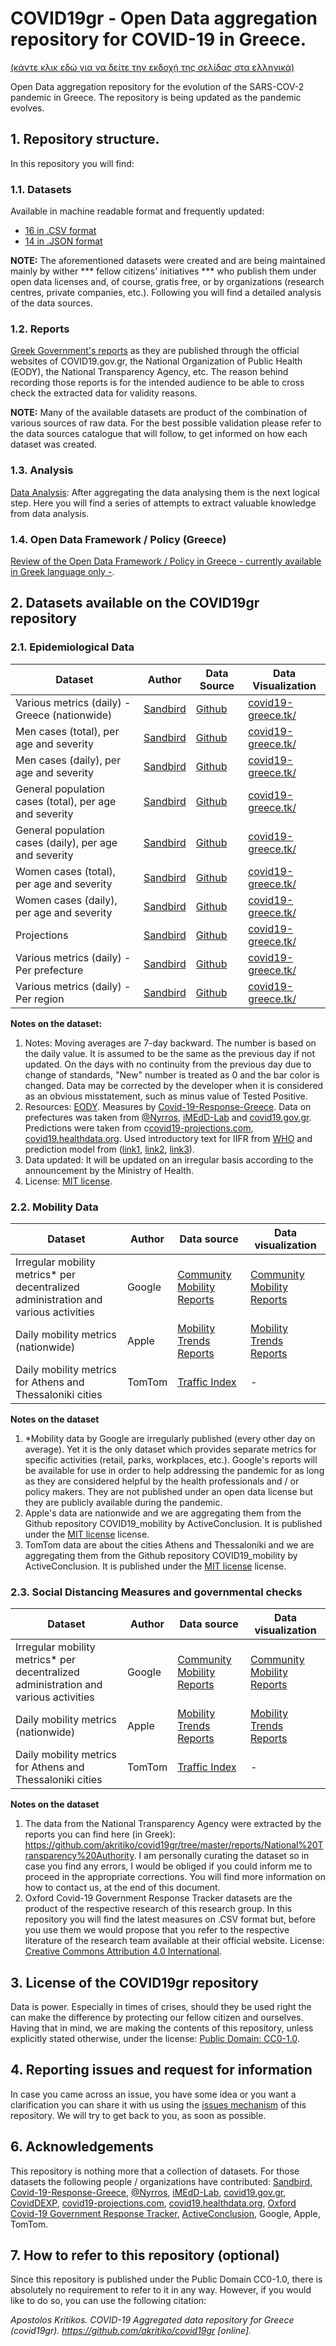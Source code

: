 # COVID19gr - Open Data aggregation repository for COVID-19 in Greece. 

[(κάντε κλικ εδώ για να δείτε την εκδοχή της σελίδας στα ελληνικά)](#)

Open Data aggregation repository for the evolution of the SARS-COV-2 pandemic in Greece. The repository is being updated as the pandemic evolves.

## 1. Repository structure.

In this repository you will find:

### 1.1. Datasets

Available in machine readable format and frequently updated:
- [16 in .CSV format](https://github.com/akritiko/covid19gr/tree/master/data/csv)
- [14 in .JSON format](https://github.com/akritiko/covid19gr/tree/master/data/json)

**NOTE:** The aforementioned datasets were created and are being maintained mainly by wither *** fellow citizens' initiatives *** who publish them under open data licenses and, of course, gratis free, or by organizations (research centres, private companies, etc.). Following you will find a detailed analysis of the data sources.

### 1.2. Reports

[Greek Government's reports](https://github.com/akritiko/covid19gr/tree/master/reports) as they are published through the official websites of COVID19.gov.gr, the National Organization of Public Health (EODY), the National Transparency Agency, etc. The reason behind recording those reports is for the intended audience to be able to cross check the extracted data for validity reasons.

**NOTE:** Many of the available datasets are product of the combination of various sources of raw data. For the best possible validation please refer to the data sources catalogue that will follow, to get informed on how each dataset was created. 

### 1.3. Analysis

[Data Analysis](https://github.com/akritiko/covid19gr/tree/master/analysis): After aggregating the data analysing them is the next logical step. Here you will find a series of attempts to extract valuable knowledge from data analysis. 

### 1.4. Open Data Framework / Policy (Greece)

[Review of the Open Data Framework / Policy in Greece - currently available in Greek language only -](https://github.com/akritiko/covid19gr/wiki). 

## 2. Datasets available on the COVID19gr repository

### 2.1. Epidemiological Data

| Dataset                                                | Author                                    | Data Source                                           | Data Visualization                                |
|--------------------------------------------------------|-------------------------------------------|-------------------------------------------------------|---------------------------------------------------|
| Various metrics (daily) - Greece (nationwide)          | [Sandbird](https://github.com/Sandbird/)  | [Github](https://github.com/Sandbird/covid19-Greece)  | [covid19-greece.tk/](https://covid19-greece.tk/)  |
| Men cases (total), per age and severity                | [Sandbird](https://github.com/Sandbird/)  | [Github]( https://github.com/Sandbird/covid19-Greece) | [covid19-greece.tk/]( https://covid19-greece.tk/) |
| Men cases (daily), per age and severity                | [Sandbird](https://github.com/Sandbird/)  | [Github]( https://github.com/Sandbird/covid19-Greece) | [covid19-greece.tk/]( https://covid19-greece.tk/) |
| General population cases (total), per age and severity | [Sandbird](https://github.com/Sandbird/)  | [Github]( https://github.com/Sandbird/covid19-Greece) | [covid19-greece.tk/]( https://covid19-greece.tk/) |
| General population cases (daily), per age and severity | [Sandbird]( https://github.com/Sandbird/) | [Github]( https://github.com/Sandbird/covid19-Greece) | [covid19-greece.tk/]( https://covid19-greece.tk/) |
| Women cases (total), per age and severity              | [Sandbird]( https://github.com/Sandbird/) | [Github]( https://github.com/Sandbird/covid19-Greece) | [covid19-greece.tk/]( https://covid19-greece.tk/) |
| Women cases (daily), per age and severity              | [Sandbird]( https://github.com/Sandbird/) | [Github]( https://github.com/Sandbird/covid19-Greece) | [covid19-greece.tk/]( https://covid19-greece.tk/) |
| Projections                                            | [Sandbird]( https://github.com/Sandbird/) | [Github]( https://github.com/Sandbird/covid19-Greece) | [covid19-greece.tk/]( https://covid19-greece.tk/) |
| Various metrics (daily) - Per prefecture               | [Sandbird]( https://github.com/Sandbird/) | [Github]( https://github.com/Sandbird/covid19-Greece) | [covid19-greece.tk/]( https://covid19-greece.tk/) |
| Various metrics (daily) - Per region                   | [Sandbird]( https://github.com/Sandbird/) | [Github]( https://github.com/Sandbird/covid19-Greece) | [covid19-greece.tk/]( https://covid19-greece.tk/) |

**Notes on the dataset:**
1. Notes: Moving averages are 7-day backward. The number is based on the daily value. It is assumed to be the same as the previous day if not updated. On the days with no continuity from the previous day due to change of standards, "New" number is treated as 0 and the bar color is changed. Data may be corrected by the developer when it is considered as an obvious misstatement, such as minus value of Tested Positive.
2. Resources: [EODY](https://eody.gov.gr/epidimiologika-statistika-dedomena/ektheseis-covid-19/). Measures by [Covid-19-Response-Greece](https://github.com/Covid-19-Response-Greece/covid19-data-greece/blob/master/data/greece/Measures/greece_social_distancing_measures_timeline.json). Data on prefectures was taken from [@Nyrros](https://twitter.com/Nyrros), [iMEdD-Lab](https://github.com/iMEdD-Lab/open-data/blob/master/COVID-19/regions_greece_cases.csv) and [covid19.gov.gr](http://covid19.gov.gr/). Predictions were taken from c[covid19-projections.com](https://covid19-projections.com/greece), [covid19.healthdata.org](https://covid19.healthdata.org/greece?view=daily-deaths&tab=trend). Used introductory text for IIFR from [WHO](https://www.who.int/news-room/commentaries/detail/estimating-mortality-from-covid-19) and prediction model from ([link1](https://covid19-projections.com/estimating-true-infections/), [link2](https://covid19-projections.com/about/#infection-fatality-rate-ifr), [link3](https://github.com/youyanggu/covid19_projections/tree/master/implied_ifr)).
3. Data updated: It will be updated on an irregular basis according to the announcement by the Ministry of Health.
1. License: [MIT license](https://github.com/Sandbird/covid19-gr/blob/main/LICENSE). 

### 2.2. Mobility Data

| Dataset                                                                             | Author | Data source                                                                      | Data visualization                                                                                                                                                |
|-------------------------------------------------------------------------------------|--------|----------------------------------------------------------------------------------|-------------------------------------------------------------------------------------------------------------------------------------------------------------------|
| Irregular mobility metrics* per decentralized administration and various activities | Google | [Community Mobility Reports](https://www.google.com/covid19/mobility/)           | [Community Mobility Reports](https://ourworldindata.org/grapher/changes-visitors-covid?tab=chart&stackMode=absolute&time=earliest..latest&country=~GRC®ion=World) |
| Daily mobility metrics (nationwide)                                                 | Apple  | [Mobility Trends Reports](https://github.com/ActiveConclusion/COVID19_mobility/) | [Mobility Trends Reports](https://covid19.apple.com/mobility)                                                                                                     |
| Daily mobility metrics for Athens and Thessaloniki cities                           | TomTom | [Traffic Index](https://github.com/ActiveConclusion/COVID19_mobility/)           | -                                                                                                                                                                 |

**Notes on the dataset**
1. \*Mobility data by Google are irregularly published (every other day on average). Yet it is the only dataset which provides separate metrics for specific activities (retail, parks, workplaces, etc.). Google's reports will be available for use in order to help addressing the pandemic for as long as they are considered helpful by the health professionals and / or policy makers. They are not published under an open data license but they are publicly available during the pandemic.
2. Apple's data are nationwide and we are aggregating them from the Github repository COVID19_mobility by ActiveConclusion. It is published under the [MIT license](https://github.com/Sandbird/covid19-gr/blob/main/LICENSE) license.
3. TomTom data are about the cities Athens and Thessaloniki and we are aggregating them from the Github repository COVID19_mobility by ActiveConclusion. It is published under the [MIT license](https://github.com/Sandbird/covid19-gr/blob/main/LICENSE) license.

### 2.3. Social Distancing Measures and governmental checks

| Dataset                                                                             | Author | Data source                                                                      | Data visualization                                                                                                                                                |
|-------------------------------------------------------------------------------------|--------|----------------------------------------------------------------------------------|-------------------------------------------------------------------------------------------------------------------------------------------------------------------|
| Irregular mobility metrics* per decentralized administration and various activities | Google | [Community Mobility Reports](https://www.google.com/covid19/mobility/)           | [Community Mobility Reports](https://ourworldindata.org/grapher/changes-visitors-covid?tab=chart&stackMode=absolute&time=earliest..latest&country=~GRC®ion=World) |
| Daily mobility metrics (nationwide)                                                 | Apple  | [Mobility Trends Reports](https://github.com/ActiveConclusion/COVID19_mobility/) | [Mobility Trends Reports](https://covid19.apple.com/mobility)                                                                                                     |
| Daily mobility metrics for Athens and Thessaloniki cities                           | TomTom | [Traffic Index](https://github.com/ActiveConclusion/COVID19_mobility/)           | -                                                                                                                                                                 |

**Notes on the dataset**

1. The data from the National Transparency Agency were extracted by the reports you can find here (in Greek): https://github.com/akritiko/covid19gr/tree/master/reports/National%20Transparency%20Authority. I am personally curating the dataset so in case you find any errors, I would be obliged if you could inform me to proceed in the appropriate corrections. You will find more information on how to contact us, at the end of this document. 
1. Oxford Covid-19 Government Response Tracker datasets are the product of the respective research of this research group. In this repository you will find the latest measures on .CSV format but, before you use them we would propose that you refer to the respective literature of the research team available at their official website. License: [Creative Commons Attribution 4.0 International](https://github.com/OxCGRT/covid-policy-tracker/blob/master/LICENSE.txt).

## 3. License of the COVID19gr repository

Data is power. Especially in times of crises, should they be used right the can make the difference by protecting our fellow citizen and ourselves. Having that in mind, we are making the contents of this repository, unless explicitly stated otherwise, under the license: [Public Domain: CC0-1.0](https://github.com/akritiko/covid19gr/blob/master/LICENSE).

## 4. Reporting issues and request for information

In case you came across an issue, you have some idea or you want a clarification you can share it with us using the [issues mechanism](https://github.com/akritiko/covid19gr/issues) of this repository. We will try to get back to you, as soon as possible.

## 6. Acknowledgements 

This repository is nothing more that a collection of datasets. For those datasets the following people / organizations have contributed: [Sandbird](https://github.com/Sandbird/), [Covid-19-Response-Greece](https://github.com/Covid-19-Response-Greece/covid19-data-greece/blob/master/data/greece/Measures/greece_social_distancing_measures_timeline.json), [@Nyrros](https://twitter.com/Nyrros), [iMEdD-Lab](https://github.com/iMEdD-Lab/open-data/blob/master/COVID-19/regions_greece_cases.csv), [covid19.gov.gr](http://covid19.gov.gr/), [CovidDEXP](https://covid19.csd.auth.gr/), [covid19-projections.com](https://covid19-projections.com/greece), [covid19.healthdata.org](https://covid19.healthdata.org/greece?view=daily-deaths&tab=trend), [Oxford Covid-19 Government Response Tracker](https://github.com/OxCGRT/covid-policy-scratchpad), [ActiveConclusion](https://github.com/ActiveConclusion), Google, Apple, TomTom.

## 7. How to refer to this repository (optional)

Since this repository is published under the Public Domain CC0-1.0, there is absolutely no requirement to refer to it in any way. However, if you would like to do so, you can use the following citation:

_Apostolos Kritikos. COVID-19 Aggregated data repository for Greece (covid19gr). https://github.com/akritiko/covid19gr [online]._
